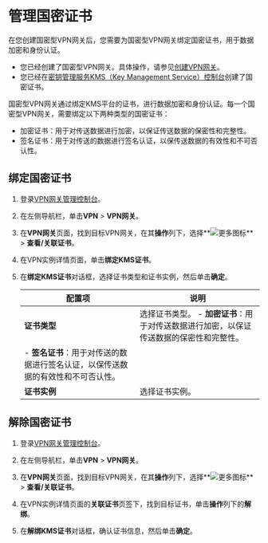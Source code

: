 # 管理国密证书

在您创建国密型VPN网关后，您需要为国密型VPN网关绑定国密证书，用于数据加密和身份认证。

-   您已经创建了国密型VPN网关。具体操作，请参见[创建VPN网关](/cn.zh-CN/用户指南/管理VPN网关/创建VPN网关.md)。
-   您已经在[密钥管理服务KMS（Key Management Service）控制台](https://common-buy.aliyun.com/?commodityCode=kms#/open)创建了国密证书。

国密型VPN网关通过绑定KMS平台的证书，进行数据加密和身份认证。每一个国密型VPN网关，需要绑定以下两种类型的国密证书：

-   加密证书：用于对传送数据进行加密，以保证传送数据的保密性和完整性。
-   签名证书：用于对传送的数据进行签名认证，以保传送数据的有效性和不可否认性。

## 绑定国密证书

1.  登录[VPN网关管理控制台](https://vpc.console.aliyun.com/vpn)。

2.  在左侧导航栏，单击**VPN** \> **VPN网关**。

3.  在**VPN网关**页面，找到目标VPN网关，在其**操作**列下，选择**![更多图标](https://static-aliyun-doc.oss-accelerate.aliyuncs.com/assets/img/zh-CN/5262794061/p179779.png)** \> **查看/关联证书**。

4.  在VPN实例详情页面，单击**绑定KMS证书**。

5.  在**绑定KMS证书**对话框，选择证书类型和证书实例，然后单击**确定**。

    |配置项|说明|
    |---|--|
    |**证书类型**|选择证书类型。    -   **加密证书**：用于对传送数据进行加密，以保证传送数据的保密性和完整性。
    -   **签名证书**：用于对传送的数据进行签名认证，以保传送数据的有效性和不可否认性。 |
    |**证书实例**|选择证书实例。|


## 解除国密证书

1.  登录[VPN网关管理控制台](https://vpc.console.aliyun.com/vpn)。

2.  在左侧导航栏，单击**VPN** \> **VPN网关**。

3.  在**VPN网关**页面，找到目标VPN网关，在其**操作**列下，选择**![更多图标](https://static-aliyun-doc.oss-accelerate.aliyuncs.com/assets/img/zh-CN/5262794061/p179779.png)** \> **查看/关联证书**。

4.  在VPN实例详情页面的**关联证书**页签下，找到目标证书，单击**操作**列下的**解绑**。

5.  在**解绑KMS证书**对话框，确认证书信息，然后单击**确定**。


